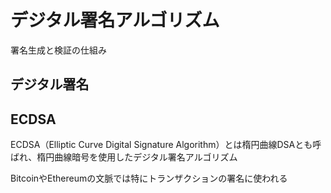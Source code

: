 # デジタル署名アルゴリズム

署名生成と検証の仕組み

## デジタル署名

## ECDSA

ECDSA（Elliptic Curve Digital Signature Algorithm）とは楕円曲線DSAとも呼ばれ、楕円曲線暗号を使用したデジタル署名アルゴリズム

BitcoinやEthereumの文脈では特にトランザクションの署名に使われる
